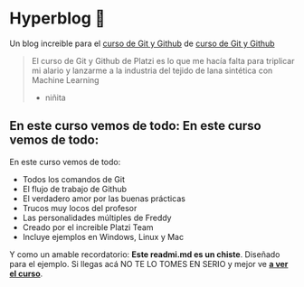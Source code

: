 # Hyperblog 💚
Un blog increible para el [curso de Git y Github](https://platzi.com/cursos/git-github/ " curso de Git y Github") de [curso de Git y Github](http://platzi.com/cursos/git-github/ "curso de Git y Github")
> El curso de Git y Github de Platzi es lo que me hacía falta para triplicar mi alario y lanzarme a la industria del tejido de lana sintética con Machine Learning
> - niñita

## En este curso vemos de todo: En este curso vemos de todo:
En este curso vemos de todo:
* Todos los comandos de Git
* El flujo de trabajo de Github
* El verdadero amor por las buenas prácticas
* Trucos muy locos del profesor
* Las personalidades múltiples de Freddy
* Creado por el increible Platzi Team
* Incluye ejemplos en Windows, Linux y Mac

Y como un amable recordatorio: **Este readmi.md es un chiste**. Diseñado para el ejemplo. Si llegas acá NO TE LO TOMES EN SERIO y mejor ve [**a ver el curso**](https://platzi.com/cursos/git-github/ "a ver el curso").
